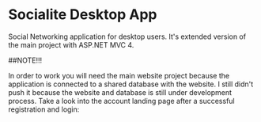 # Socialite Desktop App
Social Networking application for desktop users. It's extended version of the main project with ASP.NET MVC 4.

##NOTE!!!

In order to work you will need the main website project because the application is connected to a shared database with the website. I still didn't push it because the website and database is still under development process. Take a look into the account landing page after a successful registration and login:


